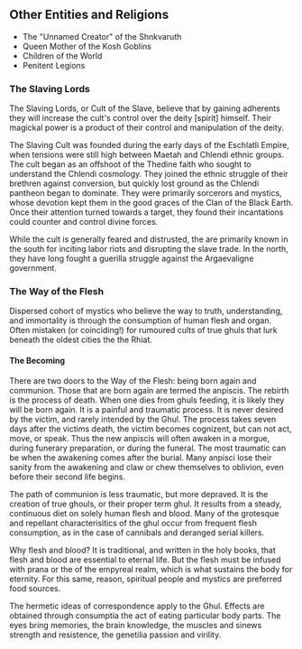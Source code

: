 ## Other Entities and Religions
* The "Unnamed Creator" of the Shnkvaruth
* Queen Mother of the Kosh Goblins
* Children of the World
* Penitent Legions

### The Slaving Lords
The Slaving Lords, or Cult of the Slave, believe that by gaining adherents they will increase the cult's control over the deity [spirit] himself. Their magickal power is a product of their control and manipulation of the deity.

The Slaving Cult was founded during the early days of the Eschlatli Empire, when tensions were still high between Maetah and Chlendi ethnic groups. The cult began as an offshoot of the Thedine faith who sought to understand the Chlendi cosmology. They joined the ethnic struggle of their brethren against conversion, but quickly lost ground as the Chlendi pantheon began to dominate. They were primarily sorcerors and mystics, whose devotion kept them in the good graces of the Clan of the Black Earth. Once their attention turned towards a target, they found their incantations could counter and control divine forces.

While the cult is generally feared and distrusted, the are primarily known in the south for inciting labor riots and disrupting the slave trade. In the north, they have long fought a guerilla struggle against the Argaevaligne government.

### The Way of the Flesh
Dispersed cohort of mystics who believe the way to truth, understanding, and immortality is through the consumption of human flesh and organ. Often mistaken (or coinciding!) for rumoured cults of true ghuls that lurk beneath the oldest cities the the Rhiat.

#### The Becoming

There are two doors to the Way of the Flesh: being born again and communion. Those that are born again are termed the anpiscis. The rebirth is the process of death. When one dies from ghuls feeding, it is likely they will be born again. It is a painful and traumatic process. It is never desired by the victim, and rarely intended by the Ghul. The process takes seven days after the victims death, the victim becomes cognizent, but can not act, move, or speak. Thus the new anpiscis will often awaken in a morgue, during funerary preparation, or during the funeral. The most traumatic can be when the awakening comes after the burial. Many anpisci lose their sanity from the awakening and claw or chew themselves to oblivion, even before their second life begins.

The path of communion is less traumatic, but more depraved. It is the creation of true ghouls, or their proper term ghul. It results from a steady, continuous diet on solely human flesh and blood. Many of the grotesque and repellant characterisitics of the ghul occur from frequent flesh consumption, as in the case of cannibals and deranged serial killers.

Why flesh and blood? It is traditional, and written in the holy books, that flesh and blood are essential to eternal life. But the flesh must be infused with prana or the of the empyreal realm, which is what sustains the body for eternity. For this same, reason, spiritual people and mystics are preferred food sources.

The hermetic ideas of correspondence apply to the Ghul. Effects are obtained through consumptia the act of eating particular body parts. The eyes bring memories, the brain knowledge, the muscles and sinews strength and resistence, the genetilia passion and virility.
